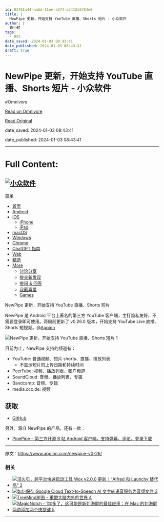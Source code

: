 ```yaml
---
id: 83761a44-aa5d-11ee-a374-a3412d6784e0
title: |
  NewPipe 更新，开始支持 YouTube 直播、Shorts 短片 - 小众软件
author: |
  青小蛙
tags:
  - RSS
date_saved: 2024-01-03 08:43:41
date_published: 2024-01-03 08:43:41
draft: true
---
```


# NewPipe 更新，开始支持 YouTube 直播、Shorts 短片 - 小众软件
#Omnivore

[Read on Omnivore](https://omnivore.app/me/new-pipe-you-tube-shorts-18cd05e9459)

[Read Original](https://www.appinn.com/newpipe-v0-26/)

date_saved: 2024-01-03 08:43:41

date_published: 2024-01-03 08:43:41

--- 

# Full Content: 

## [![小众软件](https://proxy-prod.omnivore-image-cache.app/190x43,sRqtw6LilWWQqlY-oDwa5lVhVofTeksC1lNmrH7ORLKg/https://www.appinn.com/wp-content/uploads/2022/09/appinn-darkmode2.png)](https://www.appinn.com/) 

[菜单](#)

* [ 首页](https://www.appinn.com/)
* [ Android](https://www.appinn.com/category/android/ "安卓应用分类")
* [ iOS](https://www.appinn.com/category/ios/)  
   * [ iPhone](https://www.appinn.com/category/ios/iphone/)  
   * [ iPad](https://www.appinn.com/category/ios/ipad/)
* [ macOS](https://www.appinn.com/category/mac/)
* [ Windows](https://www.appinn.com/category/windows/)
* [ Chrome](https://www.appinn.com/category/chrome/)
* [ChatGPT 指南](https://www.appinn.com/chatgpt-guides/)
* [ Web](https://www.appinn.com/category/online-tools/)
* [ 精选](https://www.appinn.com/category/featured/)
* [ More](https://meta.appinn.net/)  
   * [ 讨论分享](https://meta.appinn.net/)  
   * [ 提交新发现](https://meta.appinn.net/c/faxian)  
   * [ 提问 & 回答](https://meta.appinn.net/c/wen-ti-qiu-zhu)  
   * [ 我最喜爱](https://love.appinn.com/)  
   * [ Games](https://www.appinn.com/category/games/)

NewPipe 更新，开始支持 YouTube 直播、Shorts 短片

NewPipe 是 Android 平台上著名的第三方 YouTube 客户端，主打隐私友好，不需要登录即可使用。两周前更新了 v0.26.0 版本，开始支持 YouTube Live 直播、Shorts 短视频。@[Appinn](https://www.appinn.com/newpipe-v0-26/)

![NewPipe 更新，开始支持 YouTube 直播、Shorts 短片 1](https://proxy-prod.omnivore-image-cache.app/0x0,s8Iqjhd9m152H4Zc74Xetrq6pdffnIWWyd_OrDL9bPts/https://static1.appinn.com/images/202006/newpipe.jpg!o "NewPipe 更新，开始支持 YouTube 直播、Shorts 短片 1")

目前为止，NewPipe 支持的频道有：

* YouTube: 普通视频、短片 shorts、直播、播放列表  
   * 不显示短片的上传日期和持续时间
* PeerTube: 视频、播放列表、账户频道
* SoundCloud: 音频、播放列表、专辑
* Bandcamp: 音频、专辑
* media.ccc.de: 视频

## 获取

* [GitHub](https://github.com/TeamNewPipe/NewPipe/releases)

另外，源自 NewPipe 的产品，还有一款：

* [PipePipe – 第三方开源 B 站 Android 客户端，支持弹幕、评论、登录下载](https://www.appinn.com/pipepipe/)

---

原文：https://www.appinn.com/newpipe-v0-26/

### 相关

* [ ![活久见，跨平台快速启动工具 Wox v2.0.0 更新｜“Alfred 和 Launchy 替代品” 2](https://proxy-prod.omnivore-image-cache.app/115x115,sEgUJUS4vNgzfGtWy0swqH_rRirjPSkOyzpQM6DgZntk/https://www.appinn.com/wp-content/uploads/2023/10/Appinn-feature-images-2023-10-31T122830.429-115x115.jpg "活久见，跨平台快速启动工具 Wox v2.0.0 更新｜“Alfred 和 Launchy 替代品” 2") ](https://www.appinn.com/wox-v2-0-0-alpha-1/ "活久见，跨平台快速启动工具 Wox v2.0.0 更新｜“Alfred 和 Launchy 替代品”")
* [ ![如何保存 Google Cloud Text-to-Speech AI 文字转语音服务为音频文件 3](https://proxy-prod.omnivore-image-cache.app/115x115,s3pcWC_DDOpFjwZtp_LiFoNSDMNBFPYgg729TVLGcp5M/https://www.appinn.com/wp-content/uploads/2023/11/Text-to-Speech-AI-115x115.jpg "如何保存 Google Cloud Text-to-Speech AI 文字转语音服务为音频文件 3") ](https://www.appinn.com/save-gcloud-text-to-speech-to-file/ "如何保存 Google Cloud Text-to-Speech AI 文字转语音服务为音频文件")
* [ ![TreeMind树图 – 重塑大脑内外的世界 4](https://proxy-prod.omnivore-image-cache.app/115x115,shmSQmFs4XrzQyTFc0qWx-2JbdwwKeseyA9vXGOtXgEo/https://www.appinn.com/wp-content/uploads/2023/10/TreeMind-115x115.jpg "TreeMind树图 – 重塑大脑内外的世界 4") ](https://www.appinn.com/treemind-ai/ "TreeMind树图 – 重塑大脑内外的世界")
* [ ![MagicNotch - 1年多了，这可能是新刘海屏的最佳应用：在 Mac 的刘海屏两边添加两个快捷键 5](https://proxy-prod.omnivore-image-cache.app/115x115,sfn47LQThdUPm7k2Br-XFutd4UxUu4rnKE4VmdXylYEc/https://www.appinn.com/wp-content/uploads/2023/08/appinn-feature-images-2023-08-08t213822-453.jpgo_-115x115.jpg "MagicNotch - 1年多了，这可能是新刘海屏的最佳应用：在 Mac 的刘海屏两边添加两个快捷键 5") ](https://www.appinn.com/magicnotch/ "MagicNotch – 1年多了，这可能是新刘海屏的最佳应用：在 Mac 的刘海屏两边添加两个快捷键")

---

